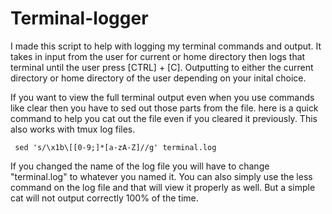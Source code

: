 # Terminal-logger

I made this script to help with logging my terminal commands and output. It takes in input from the user for current or home directory then logs that terminal until the user press [CTRL] + [C]. Outputting to either the current directory or home directory of the user depending on your inital choice.

If you want to view the full terminal output even when you use commands like clear then you have to sed out those parts from the file. here is a quick command to help you cat out the file even if you cleared it previously. This also works with tmux log files.


```shell
 sed 's/\x1b\[[0-9;]*[a-zA-Z]//g' terminal.log
```
If you changed the name of the log file you will have to change "terminal.log" to whatever you named it. You can also simply use the less command on the log file and that will view it properly as well. But a simple cat will not output correctly 100% of the time.
